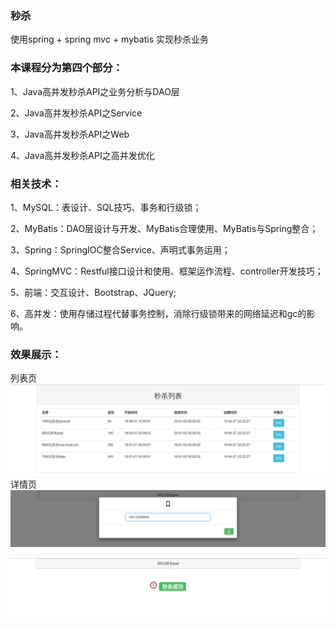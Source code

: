 ### 秒杀
使用spring + spring mvc + mybatis 实现秒杀业务
### 本课程分为第四个部分：
1、Java高并发秒杀API之业务分析与DAO层

2、Java高并发秒杀API之Service

3、Java高并发秒杀API之Web

4、Java高并发秒杀API之高并发优化
### 相关技术：
1、MySQL：表设计、SQL技巧、事务和行级锁；

2、MyBatis：DAO层设计与开发、MyBatis合理使用、MyBatis与Spring整合；

3、Spring：SpringIOC整合Service、声明式事务运用；

4、SpringMVC：Restful接口设计和使用、框架运作流程、controller开发技巧；

5、前端：交互设计、Bootstrap、JQuery;

6、高并发：使用存储过程代替事务控制，消除行级锁带来的网络延迟和gc的影响。
### 效果展示：
列表页
![Image text](https://raw.githubusercontent.com/Xuwudong/seckill/master/src/main/pics/list.png)
详情页
![Image text](https://raw.githubusercontent.com/Xuwudong/seckill/master/src/main/pics/detail2.png)

![Image text](https://raw.githubusercontent.com/Xuwudong/seckill/master/src/main/pics/detail1.png)